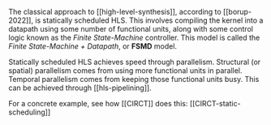 
The classical approach to [[high-level-synthesis]], according to [[borup-2022]], is statically scheduled HLS. This involves compiling the kernel into a datapath using some number of functional units, along with some control logic known as the *Finite State-Machine* controller. This model is called the *Finite State-Machine + Datapath*, or **FSMD** model.

Statically scheduled HLS achieves speed through parallelism. Structural (or spatial) parallelism comes from using more functional units in parallel. Temporal parallelism comes from keeping those functional units busy. This can be achieved through [[hls-pipelining]].

For a concrete example, see how [[CIRCT]] does this: [[CIRCT-static-scheduling]]